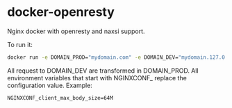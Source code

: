 # docker-openresty
Nginx docker with openresty and naxsi support.

To run it:
``` bash
docker run -e DOMAIN_PROD="mydomain.com" -e DOMAIN_DEV="mydomain.127.0.0.1.xip.io" -p 8081:8081 oondeo/openresty
```

All request to DOMAIN_DEV are transformed in DOMAIN_PROD.
All environment variables that start with NGINXCONF_ replace the configuration value. Example:
```
NGINXCONF_client_max_body_size=64M
```



